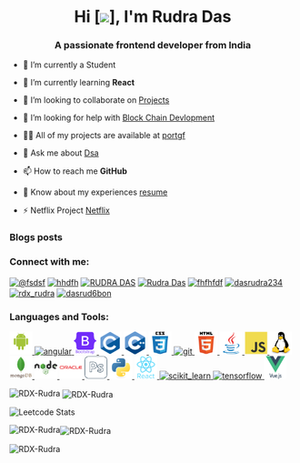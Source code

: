 <h1 align="center">Hi [<img src = "https://user-images.githubusercontent.com/18350557/176309783-0785949b-9127-417c-8b55-ab5a4333674e.gif"/>], I'm Rudra Das</h1>
<h3 align="center">A passionate frontend developer from India</h3>


- 🔭 I’m currently a Student

- 🌱 I’m currently learning **React**

- 👯 I’m looking to collaborate on [Projects](https://my-portfolio-alpha-tan-82.vercel.app/)

- 🤝 I’m looking for help with [Block Chain Devlopment](jdsghds)

- 👨‍💻 All of my projects are available at [portgf](https://my-portfolio-alpha-tan-82.vercel.app/)

- 💬 Ask me about [Dsa](https://github.com/RDX-Rudra/javaFiles/tree/main/Leetcode_Problems)

- 📫 How to reach me **GitHub**

- 📄 Know about my experiences [resume](https://drive.google.com/file/d/1mubYsGt1-DVEDvqEGr_89-2RbJVlYMnf/view?usp=sharing)

- ⚡ Netflix Project [Netflix](https://netflix-p4wt4xz9v-rudra-das-projects.vercel.app/)

### Blogs posts
<!-- BLOG-POST-LIST:START -->
<!-- BLOG-POST-LIST:END -->

<h3 align="left">Connect with me:</h3>
<p align="left">
<a href="https://hashnode.com/@rudra239" target="blank"><img align="center" src="https://raw.githubusercontent.com/rahuldkjain/github-profile-readme-generator/master/src/images/icons/Social/hashnode.svg" alt="@fsdsf" height="30" width="40" /></a>
<a href="https://dev.to/hhdfh" target="blank"><img align="center" src="https://raw.githubusercontent.com/rahuldkjain/github-profile-readme-generator/master/src/images/icons/Social/devto.svg" alt="hhdfh" height="30" width="40" /></a>
<a href="https://linkedin.com/in/RUDRA DAS" target="blank"><img align="center" src="https://raw.githubusercontent.com/rahuldkjain/github-profile-readme-generator/master/src/images/icons/Social/linked-in-alt.svg" alt="RUDRA DAS" height="30" width="40" /></a>
<a href="https://fb.com/Rudra Das" target="blank"><img align="center" src="https://raw.githubusercontent.com/rahuldkjain/github-profile-readme-generator/master/src/images/icons/Social/facebook.svg" alt="Rudra Das" height="30" width="40" /></a>
<a href="https://www.youtube.com/c/fhfhfdf" target="blank"><img align="center" src="https://raw.githubusercontent.com/rahuldkjain/github-profile-readme-generator/master/src/images/icons/Social/youtube.svg" alt="fhfhfdf" height="30" width="40" /></a>
<a href="https://www.hackerrank.com/dasrudra234
" target="blank"><img align="center" src="https://raw.githubusercontent.com/rahuldkjain/github-profile-readme-generator/master/src/images/icons/Social/hackerrank.svg" alt="dasrudra234" height="30" width="40" /></a>
<a href="https://www.leetcode.com/rdx_rudra/" target="blank"><img align="center" src="https://raw.githubusercontent.com/rahuldkjain/github-profile-readme-generator/master/src/images/icons/Social/leet-code.svg" alt="rdx_rudra" height="30" width="40" /></a>
<a href="https://auth.geeksforgeeks.org/user/dasrud6bon" target="blank"><img align="center" src="https://raw.githubusercontent.com/rahuldkjain/github-profile-readme-generator/master/src/images/icons/Social/geeks-for-geeks.svg" alt="dasrud6bon" height="30" width="40" /></a>
</p>

<h3 align="left">Languages and Tools:</h3>
<p align="left"> <a href="https://developer.android.com" target="_blank" rel="noreferrer"> <img src="https://raw.githubusercontent.com/devicons/devicon/master/icons/android/android-original-wordmark.svg" alt="android" width="40" height="40"/> </a> <a href="https://angular.io" target="_blank" rel="noreferrer"> <img src="https://angular.io/assets/images/logos/angular/angular.svg" alt="angular" width="40" height="40"/> </a> <a href="https://getbootstrap.com" target="_blank" rel="noreferrer"> <img src="https://raw.githubusercontent.com/devicons/devicon/master/icons/bootstrap/bootstrap-plain-wordmark.svg" alt="bootstrap" width="40" height="40"/> </a> <a href="https://www.cprogramming.com/" target="_blank" rel="noreferrer"> <img src="https://raw.githubusercontent.com/devicons/devicon/master/icons/c/c-original.svg" alt="c" width="40" height="40"/> </a> <a href="https://www.w3schools.com/cpp/" target="_blank" rel="noreferrer"> <img src="https://raw.githubusercontent.com/devicons/devicon/master/icons/cplusplus/cplusplus-original.svg" alt="cplusplus" width="40" height="40"/> </a> <a href="https://www.w3schools.com/css/" target="_blank" rel="noreferrer"> <img src="https://raw.githubusercontent.com/devicons/devicon/master/icons/css3/css3-original-wordmark.svg" alt="css3" width="40" height="40"/> </a> <a href="https://git-scm.com/" target="_blank" rel="noreferrer"> <img src="https://www.vectorlogo.zone/logos/git-scm/git-scm-icon.svg" alt="git" width="40" height="40"/> </a> <a href="https://www.w3.org/html/" target="_blank" rel="noreferrer"> <img src="https://raw.githubusercontent.com/devicons/devicon/master/icons/html5/html5-original-wordmark.svg" alt="html5" width="40" height="40"/> </a> <a href="https://www.java.com" target="_blank" rel="noreferrer"> <img src="https://raw.githubusercontent.com/devicons/devicon/master/icons/java/java-original.svg" alt="java" width="40" height="40"/> </a> <a href="https://developer.mozilla.org/en-US/docs/Web/JavaScript" target="_blank" rel="noreferrer"> <img src="https://raw.githubusercontent.com/devicons/devicon/master/icons/javascript/javascript-original.svg" alt="javascript" width="40" height="40"/> </a> <a href="https://www.linux.org/" target="_blank" rel="noreferrer"> <img src="https://raw.githubusercontent.com/devicons/devicon/master/icons/linux/linux-original.svg" alt="linux" width="40" height="40"/> </a> <a href="https://www.mongodb.com/" target="_blank" rel="noreferrer"> <img src="https://raw.githubusercontent.com/devicons/devicon/master/icons/mongodb/mongodb-original-wordmark.svg" alt="mongodb" width="40" height="40"/> </a> <a href="https://nodejs.org" target="_blank" rel="noreferrer"> <img src="https://raw.githubusercontent.com/devicons/devicon/master/icons/nodejs/nodejs-original-wordmark.svg" alt="nodejs" width="40" height="40"/> </a> <a href="https://www.oracle.com/" target="_blank" rel="noreferrer"> <img src="https://raw.githubusercontent.com/devicons/devicon/master/icons/oracle/oracle-original.svg" alt="oracle" width="40" height="40"/> </a> <a href="https://www.photoshop.com/en" target="_blank" rel="noreferrer"> <img src="https://raw.githubusercontent.com/devicons/devicon/master/icons/photoshop/photoshop-line.svg" alt="photoshop" width="40" height="40"/> </a> <a href="https://www.python.org" target="_blank" rel="noreferrer"> <img src="https://raw.githubusercontent.com/devicons/devicon/master/icons/python/python-original.svg" alt="python" width="40" height="40"/> </a> <a href="https://reactjs.org/" target="_blank" rel="noreferrer"> <img src="https://raw.githubusercontent.com/devicons/devicon/master/icons/react/react-original-wordmark.svg" alt="react" width="40" height="40"/> </a> <a href="https://scikit-learn.org/" target="_blank" rel="noreferrer"> <img src="https://upload.wikimedia.org/wikipedia/commons/0/05/Scikit_learn_logo_small.svg" alt="scikit_learn" width="40" height="40"/> </a> <a href="https://www.tensorflow.org" target="_blank" rel="noreferrer"> <img src="https://www.vectorlogo.zone/logos/tensorflow/tensorflow-icon.svg" alt="tensorflow" width="40" height="40"/> </a> <a href="https://vuejs.org/" target="_blank" rel="noreferrer"> <img src="https://raw.githubusercontent.com/devicons/devicon/master/icons/vuejs/vuejs-original-wordmark.svg" alt="vuejs" width="40" height="40"/> </a> </p>


<p><img align="left" src="https://github-readme-stats.vercel.app/api/top-langs?username=RDX-Rudra&show_icons=true&locale=en&layout=compact" alt="RDX-Rudra" /></p>

<p>&nbsp;<img align="center" src="https://github-readme-stats.vercel.app/api?username=RDX-Rudra&show_icons=true&locale=en" alt="RDX-Rudra" /></p>

![Leetcode Stats](https://leetcard.jacoblin.cool/rdx_rudra?ext=heatmap)

<p><img align="left" src="https://github.com/RDX-Rudra/RDX-Rudra/assets/129542812/34dba76b-cd50-4ecf-9eb0-523ee7a959be" alt="RDX-Rudra" /></p>
<p><img align="center" src="https://github.com/RDX-Rudra/RDX-Rudra/assets/129542812/bc1141d3-dcdd-4920-8733-2c45348e13c1" alt="RDX-Rudra" height="30" width="40"/></p>


<p><img align="center" src="https://github-readme-streak-stats.herokuapp.com/?user=RDX-Rudra&" alt="RDX-Rudra" /></p>
